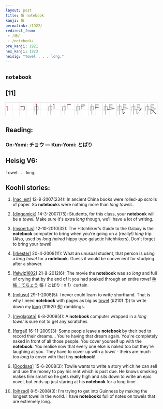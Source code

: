 ```yaml
---
layout: post
title: 帳 notebook
kanji: 帳
permalink: /1922/
redirect_from:
 - /帳/
 - /notebook/
pre_kanji: 1921
nex_kanji: 1923
heisig: "Towel . . . long."
---
```


## `notebook`

## [11]

<div class="stroke"><img src="../images/E5B8B3.png" /></div>

## Reading:

### On-Yomi: チョウ &mdash; Kun-Yomi: とばり

## Heisig V6:

Towel . . . long.

## Koohii stories:

1) [<a href="http://kanji.koohii.com/profile/nac_est">nac_est</a>] 12-9-2007(234): In ancient China books were rolled-up scrolls of paper. So<strong> notebook</strong>s were nothing more than <em>long towels</em>.

2) [<a href="http://kanji.koohii.com/profile/dingomick">dingomick</a>] 14-3-2007(75): Students, for this class, your <strong>notebook</strong> will be a <em>towel</em>. Make sure it&#039;s extra <em>long</em> though, we&#039;ll have a lot of writing.

3) [<a href="http://kanji.koohii.com/profile/mspertus">mspertus</a>] 12-10-2010(32): The Hitchhiker&#039;s Guide to the Galaxy is the<strong> notebook</strong> computer to bring when you&#039;re going on a (really!) <em>long</em> trip (Also, used by <em>long haired</em> hippy type galactic hitchhikers). Don&#039;t forget to bring your <em>towel</em>!

4) [<a href="http://kanji.koohii.com/profile/jrkester">jrkester</a>] 20-4-2009(11): What an unusual student, that person is using a <em>long towel</em> for a<strong> notebook</strong>. Guess it would be convenient for studying after a shower.

5) [<a href="http://kanji.koohii.com/profile/felwiz1602">felwiz1602</a>] 21-8-2012(6): The movie the<strong> notebook</strong> was so <em>long</em> and full of crying that by the end of it you had soaked through an entire <em>towel</em> <a href="midori://search?text=手帳：てちょう">手帳：てちょう</a> 帳 / とばり : n 1）curtain.

6) [<a href="http://kanji.koohii.com/profile/nolusu">nolusu</a>] 29-1-2008(5): I never could learn to write shorthand. That is why I need<strong> notebook</strong> with pages as big as <a href="../2101">towel</a> (#2101 巾) to write down my <a href="../1920">long</a> (#1920 長) ramblings.

7) [<a href="http://kanji.koohii.com/profile/myglagata">myglagata</a>] 6-8-2009(4): A<strong> notebook</strong> computer wrapped in a <em>long</em> <em>towel</em> is sure not to get any scratches.

8) [<a href="http://kanji.koohii.com/profile/fergal">fergal</a>] 16-11-2009(3): Some people leave a <strong>notebook</strong> by their bed to record their dreams... You&#039;re having that dream again. You&#039;re completely naked in front of all those people. You cover yourself up with the <strong>notebook</strong>. You realise now that every one else is naked too but they&#039;re laughing at you. They have to cover up with a <em>towel</em> - theirs are much too <em>long</em> to cover with that tiny <strong>notebook</strong>!

9) [<a href="http://kanji.koohii.com/profile/Doodsaq">Doodsaq</a>] 15-6-2008(3): Towlie wants to write a story which he can sell and use the money to pay his rent which is past due. He knows smoking makes him smart so he gets really high and sits down to write an epic novel, but ends up just staring at his<strong> notebook</strong> for a long time.

10) [<a href="http://kanji.koohii.com/profile/bihzad">bihzad</a>] 8-5-2008(3): I&#039;m trying to get into Guinness by making the longest towel in the world. I have<strong> notebook</strong>s full of notes on towels that are extremely long.
